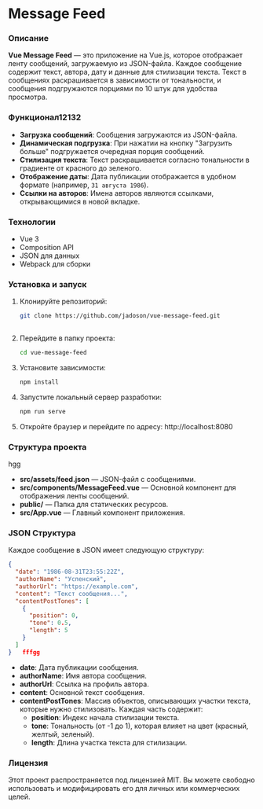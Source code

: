 # Message Feed

### Описание

**Vue Message Feed** — это приложение на Vue.js, которое отображает ленту сообщений, загружаемую из JSON-файла. Каждое сообщение содержит текст, автора, дату и данные для стилизации текста. Текст в сообщениях раскрашивается в зависимости от тональности, и сообщения подгружаются порциями по 10 штук для удобства просмотра.

### Функционал12132

- **Загрузка сообщений**: Сообщения загружаются из JSON-файла.
- **Динамическая подгрузка**: При нажатии на кнопку "Загрузить больше" подгружается очередная порция сообщений.
- **Стилизация текста**: Текст раскрашивается согласно тональности в градиенте от красного до зеленого.
- **Отображение даты**: Дата публикации отображается в удобном формате (например, `31 августа 1986`).
- **Ссылки на авторов**: Имена авторов являются ссылками, открывающимися в новой вкладке.

### Технологии
- Vue 3
- Composition API
- JSON для данных
- Webpack для сборки

### Установка и запуск

1. Клонируйте репозиторий:
   ```bash
   git clone https://github.com/jadoson/vue-message-feed.git
      
2. Перейдите в папку проекта:
   ```bash
   cd vue-message-feed
3. Установите зависимости:
   ```bash
   npm install
4. Запустите локальный сервер разработки:
   ```bash
   npm run serve
5. Откройте браузер и перейдите по адресу:
   http://localhost:8080

### Структура проекта
hgg
- **src/assets/feed.json** — JSON-файл с сообщениями.
- **src/components/MessageFeed.vue** — Основной компонент для отображения ленты сообщений.
- **public/** — Папка для статических ресурсов.
- **src/App.vue** — Главный компонент приложения.

### JSON Структура

Каждое сообщение в JSON имеет следующую структуру:

```json
{
  "date": "1986-08-31T23:55:22Z",
  "authorName": "Успенский",
  "authorUrl": "https://example.com",
  "content": "Текст сообщения...",
  "contentPostTones": [
    {
      "position": 0,
      "tone": 0.5,
      "length": 5
    }
  ]
}   fffgg
```

- **date**: Дата публикации сообщения.
- **authorName**: Имя автора сообщения.
- **authorUrl**: Ссылка на профиль автора.
- **content**: Основной текст сообщения.
- **contentPostTones**: Массив объектов, описывающих участки текста, которые нужно стилизовать. Каждая часть содержит:
  - **position**: Индекс начала стилизации текста.
  - **tone**: Тональность (от -1 до 1), которая влияет на цвет (красный, желтый, зеленый).
  - **length**: Длина участка текста для стилизации.




### Лицензия

Этот проект распространяется под лицензией MIT. Вы можете свободно использовать и модифицировать его для личных или коммерческих целей.
